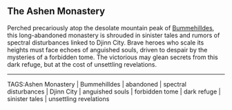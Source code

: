 ## The Ashen Monastery

Perched precariously atop the desolate mountain peak of [Bummehilldes](../Places/Bummehilldes.md), this long-abandoned monastery is shrouded in sinister tales and rumors of spectral disturbances linked to Djinn City. Brave heroes who scale its heights must face echoes of anguished souls, driven to despair by the mysteries of a forbidden tome. The victorious may glean secrets from this dark refuge, but at the cost of unsettling revelations.


---

TAGS:Ashen Monastery | Bummehilldes | abandoned | spectral disturbances | Djinn City | anguished souls | forbidden tome | dark refuge | sinister tales | unsettling revelations
